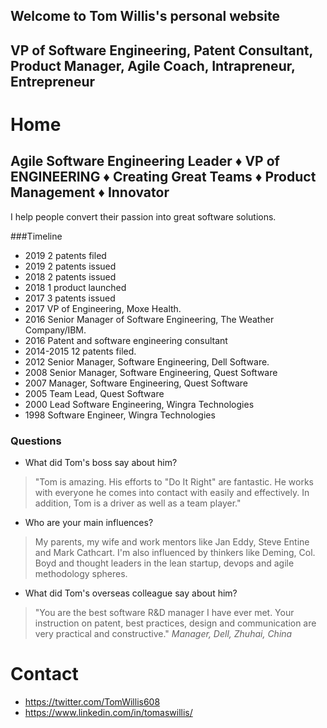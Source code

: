 ## Welcome to Tom Willis's personal website 
## VP of Software Engineering, Patent Consultant, Product Manager, Agile Coach, Intrapreneur, Entrepreneur

# Home
## Agile Software Engineering Leader ♦  VP of ENGINEERING ♦ Creating Great Teams ♦ Product Management ♦ Innovator
I help people convert their passion into great software solutions.

###Timeline
- 2019 2 patents filed
- 2019 2 patents issued
- 2018 2 patents issued
- 2018 1 product launched
- 2017 3 patents issued
- 2017 VP of Engineering, Moxe Health.
- 2016 Senior Manager of Software Engineering, The Weather Company/IBM.
- 2016 Patent and software engineering consultant
- 2014-2015 12 patents filed.
- 2012 Senior Manager, Software Engineering, Dell Software.
- 2008 Senior Manager, Software Engineering, Quest Software
- 2007 Manager, Software Engineering, Quest Software
- 2005 Team Lead, Quest Software
- 2000 Lead Software Engineering, Wingra Technologies
- 1998 Software Engineer, Wingra Technologies

### Questions
- What did Tom's boss say about him?
> "Tom is amazing. His efforts to "Do It Right" are fantastic. He works with everyone he comes into contact with easily and effectively. In addition, Tom is a driver as well as a team player."
- Who are your main influences?
> My parents, my wife and work mentors like Jan Eddy, Steve Entine and Mark Cathcart. I'm also influenced by thinkers like Deming, Col. Boyd and thought leaders in the lean startup, devops and agile methodology spheres.</div>
- What did Tom's overseas colleague say about him?
> "You are the best software R&D manager I have ever met. Your instruction on patent, best practices, design and communication are very practical and constructive." *Manager, Dell, Zhuhai, China*

		
# Contact
- https://twitter.com/TomWillis608
- https://www.linkedin.com/in/tomaswillis/
